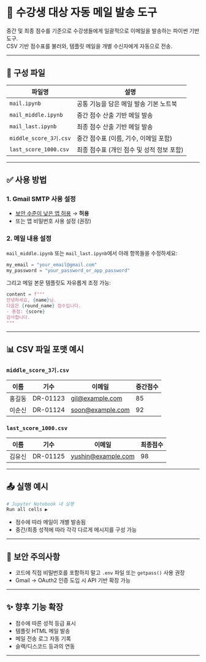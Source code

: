 # 📧 수강생 대상 자동 메일 발송 도구

중간 및 최종 점수를 기준으로 수강생들에게 일괄적으로 이메일을 발송하는 파이썬 기반 도구.  
CSV 기반 점수표를 불러와, 템플릿 메일을 개별 수신자에게 자동으로 전송.

---

## 📁 구성 파일

| 파일명 | 설명 |
|--------|------|
| `mail.ipynb` | 공통 기능을 담은 메일 발송 기본 노트북 |
| `mail_middle.ipynb` | 중간 점수 산출 기반 메일 발송 |
| `mail_last.ipynb` | 최종 점수 산출 기반 메일 발송 |
| `middle_score_3기.csv` | 중간 점수표 (이름, 기수, 이메일 포함) |
| `last_score_1000.csv` | 최종 점수표 (개인 점수 및 성적 정보 포함) |

---

## ✅ 사용 방법

### 1. Gmail SMTP 사용 설정
- [보안 수준이 낮은 앱 허용](https://myaccount.google.com/lesssecureapps) → **허용**
- 또는 앱 비밀번호 사용 설정 (권장)

### 2. 메일 내용 설정
`mail_middle.ipynb` 또는 `mail_last.ipynb`에서 아래 항목들을 수정하세요:

```python
my_email = "your_email@gmail.com"
my_password = "your_password_or_app_password"
```

그리고 메일 본문 템플릿도 자유롭게 조정 가능:

```python
content = f"""
안녕하세요, {name}님.
다음은 {round_name} 점수입니다.
- 총점: {score}
감사합니다.
"""
```

---

## 📊 CSV 파일 포맷 예시

### `middle_score_3기.csv`

| 이름   | 기수     | 이메일             | 중간점수 |
|--------|----------|--------------------|----------|
| 홍길동 | DR-01123 | gil@example.com    | 85       |
| 이순신 | DR-01124 | soon@example.com   | 92       |

### `last_score_1000.csv`

| 이름   | 기수     | 이메일             | 최종점수 |
|--------|----------|--------------------|----------|
| 김유신 | DR-01125 | yushin@example.com | 98       |

---

## 📤 실행 예시

```bash
# Jupyter Notebook 내 실행
Run all cells ▶️
```

- 점수에 따라 메일이 개별 발송됨
- 중간/최종 성적에 따라 각각 다르게 메시지를 구성 가능

---

## 🔐 보안 주의사항

- 코드에 직접 비밀번호를 포함하지 말고 `.env` 파일 또는 `getpass()` 사용 권장
- Gmail → OAuth2 인증 도입 시 API 기반 확장 가능

---

## ✨ 향후 기능 확장

- 점수에 따른 성적 등급 표시
- 템플릿 HTML 메일 발송
- 메일 전송 로그 자동 기록
- 슬랙/디스코드 등과의 연동

---

